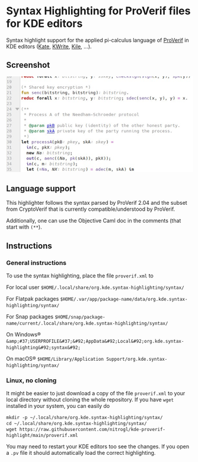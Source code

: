 # Syntax Highlighting for ProVerif files for KDE editors

Syntax highlight support for the applied pi-calculus language of [ProVerif](https://bblanche.gitlabpages.inria.fr/proverif/) in KDE editors ([Kate](https://kate-editor.org/get-it/), [KWrite](https://apps.kde.org/en-gb/kwrite/), [Kile](https://apps.kde.org/en-gb/kile/), ...).

## Screenshot

![An extract of the Needham-Schroeder protocol - code taken from the manual.](https://raw.githubusercontent.com/nitrogl/kde-proverif-highlight/main/ns-example.jpg)

## Language support

This highlighter follows the syntax parsed by ProVerif 2.04 and the subset from CryptoVerif that is currently compatible/understood by ProVerif.

Additionally, one can use the Objective Caml doc in the comments (that start with `(**`).

## Instructions

### General instructions

To use the syntax highlighting, place the file `proverif.xml` to 

For local user       `$HOME/.local/share/org.kde.syntax-highlighting/syntax/`

For Flatpak packages `$HOME/.var/app/package-name/data/org.kde.syntax-highlighting/syntax/`

For Snap packages    `$HOME/snap/package-name/current/.local/share/org.kde.syntax-highlighting/syntax/`

On Windows&reg;      `&amp;#37;USERPROFILE&#37;&#92;AppData&#92;Local&#92;org.kde.syntax-highlighting&#92;syntax&#92;`

On macOS&reg;        `$HOME/Library/Application Support/org.kde.syntax-highlighting/syntax/`

### Linux, no cloning

It might be easier to just download a copy of the file `proverif.xml` to your local directory without cloning the whole repository.
If you have `wget` installed in your system, you can easily do

    mkdir -p ~/.local/share/org.kde.syntax-highlighting/syntax/
    cd ~/.local/share/org.kde.syntax-highlighting/syntax/
    wget https://raw.githubusercontent.com/nitrogl/kde-proverif-highlight/main/proverif.xml

You may need to restart your KDE editors too see the changes.
If you open a `.pv` file it should automatically load the correct highlighting.

